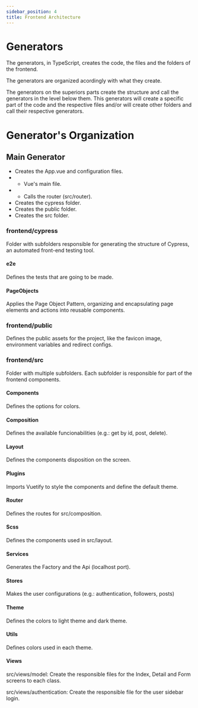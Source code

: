 ```yaml
---
sidebar_position: 4
title: Frontend Architecture
---
```


# Generators
The generators, in TypeScript, creates the code, the files and the folders of the frontend.

The generators are organized acordingly with what they create.

The generators on the superiors parts create the structure and call the generators in the level below them. This generators will create a specific part of the code and the respective files and/or will create other folders and call their respective generators.

# Generator's Organization
## Main Generator
- Creates the App.vue and configuration files.
- - Vue's main file.
- - Calls the router (src/router).
- Creates the cypress folder.
- Creates the public folder.
- Creates the src folder.

### frontend/cypress
Folder with subfolders responsible for generating the structure of Cypress, an automated front-end testing tool.

#### e2e
Defines the tests that are going to be made.

#### PageObjects
Applies the Page Object Pattern, organizing and encapsulating page elements and actions into reusable components.

### frontend/public
Defines the public assets for the project, like the favicon image, environment variables and redirect configs.

### frontend/src
Folder with multiple subfolders.
Each subfolder is responsible for part of the frontend components.

#### Components
Defines the options for colors.

#### Composition
Defines the available funcionabilities (e.g.: get by id, post, delete).

#### Layout
Defines the components disposition on the screen.

#### Plugins
Imports Vuetify to style the components and define the default theme.

#### Router
Defines the routes for src/composition.

#### Scss
Defines the components used in src/layout.

#### Services
Generates the Factory and the Api (localhost port).

#### Stores
Makes the user configurations (e.g.: authentication, followers, posts)

#### Theme
Defines the colors to light theme and dark theme.

#### Utils
Defines colors used in each theme.

#### Views
src/views/model: Create the responsible files for the Index, Detail and Form screens to each class.

src/views/authentication: Create the responsible file for the user sidebar login.
